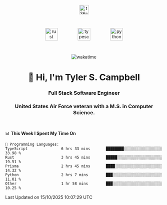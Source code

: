 <p align="center">
<a href="https://www.linkedin.com/in/t36campbell" target="blank"><img align="center" src="https://ik.imagekit.io/t36campbell/Portfolio/linkedin.png.original_m8bbGgPh6.png" alt="t36campbell" height="30" width="30" /></a>
</p>
<p align="center">
    <img src="https://rustacean.net/assets/rustacean-orig-noshadow.svg" alt="rust" width="40" height="40" style="margin: 6%;" />
    <img src="https://cdn.worldvectorlogo.com/logos/typescript.svg" alt="typescript" width="40" height="40" style="margin: 6%;" />
    <img src="https://cdn.worldvectorlogo.com/logos/python-5.svg" alt="python" width="40" height="40" style="margin: 6%;" />
</p>
<div align="center">
  
  ![wakatime](https://wakatime.com/badge/user/738aac7f-8868-4bc3-a1df-4c36703ee4b6.svg)
  
</div>

<h1 align="center">👋 Hi, I'm Tyler S. Campbell</h1>
<h3 align="center">Full Stack Software Engineer</h3>
<h3 align="center">United States Air Force veteran with a M.S. in Computer Science.</h3>
<br>

<!--START_SECTION:waka-->
📊 **This Week I Spent My Time On** 

```text
💬 Programming Languages: 
TypeScript               6 hrs 33 mins       ████████░░░░░░░░░░░░░░░░░   33.98 % 
Rust                     3 hrs 45 mins       █████░░░░░░░░░░░░░░░░░░░░   19.51 % 
Prisma                   2 hrs 45 mins       ████░░░░░░░░░░░░░░░░░░░░░   14.32 % 
Python                   2 hrs 7 mins        ███░░░░░░░░░░░░░░░░░░░░░░   11.01 % 
Other                    1 hr 58 mins        ███░░░░░░░░░░░░░░░░░░░░░░   10.25 % 
```


 Last Updated on 15/10/2025 10:07:29 UTC
<!--END_SECTION:waka-->

